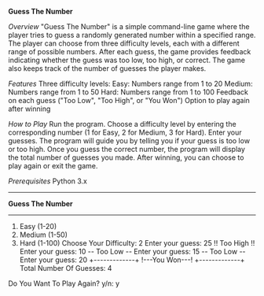 **Guess The Number**

*Overview*
"Guess The Number" is a simple command-line game where the player tries to guess a randomly generated number within a specified range. The player can choose from three difficulty levels, each with a different range of possible numbers. After each guess, the game provides feedback indicating whether the guess was too low, too high, or correct. The game also keeps track of the number of guesses the player makes.

*Features*
Three difficulty levels:
Easy: Numbers range from 1 to 20
Medium: Numbers range from 1 to 50
Hard: Numbers range from 1 to 100
Feedback on each guess ("Too Low", "Too High", or "You Won")
Option to play again after winning

*How to Play*
Run the program.
Choose a difficulty level by entering the corresponding number (1 for Easy, 2 for Medium, 3 for Hard).
Enter your guesses. The program will guide you by telling you if your guess is too low or too high.
Once you guess the correct number, the program will display the total number of guesses you made.
After winning, you can choose to play again or exit the game.

*Prerequisites*
Python 3.x

****************************
******Guess The Number******
****************************

1. Easy (1-20)
2. Medium (1-50)
3. Hard (1-100)
Choose Your Difficulty: 2
Enter your guess: 25
!! Too High !!
Enter your guess: 10
-- Too Low --
Enter your guess: 15
-- Too Low --
Enter your guess: 20
+-------------+
!---You Won---!
+-------------+
Total Number Of Guesses: 4

Do You Want To Play Again? y/n: y
